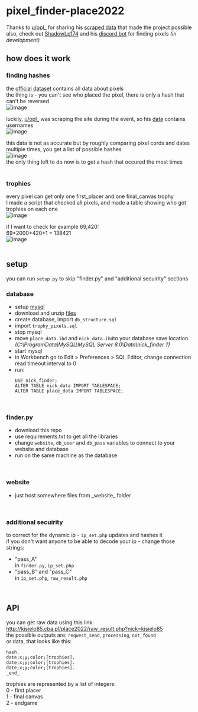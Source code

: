 # pixel_finder-place2022
Thanks to [u/opl_](https://www.reddit.com/user/opl_) for sharing his [scraped data](https://www.reddit.com/r/place/comments/txh660/dump_of_the_raw_unprocessed_data_i_collected/) that made the project possible<br>
also, check out [ShadowLp174](https://github.com/ShadowLp174) and his [discord bot](https://github.com/PRRQRC/pixel-finder-bot) for finding pixels *(in development)*
<br>

## how does it work

### finding hashes

the [official dataset](https://www.reddit.com/r/place/comments/txvk2d/rplace_datasets_april_fools_2022/) contains all data about pixels<br>
the thing is - you can't see who placed the pixel, there is only a hash that can't be reversed<br>
![image](https://user-images.githubusercontent.com/33911808/173188880-a7687db6-889e-4b9b-a886-d9d243220deb.png)

luckily, [u/opl_](https://www.reddit.com/user/opl_) was scraping the site during the event, so his [data](https://www.reddit.com/r/place/comments/txh660/dump_of_the_raw_unprocessed_data_i_collected/) contains usernames<br>
![image](https://user-images.githubusercontent.com/33911808/173189312-cbc0276d-ace7-436d-9135-ae9619773ade.png)

this data is not as accurate but by roughly comparing pixel cords and dates multiple times, you get a list of possible hashes<br>
![image](https://user-images.githubusercontent.com/33911808/173189766-b02d17ad-82fc-440d-b8df-e3ef56c434b1.png)<br>
the only thing left to do now is to get a hash that occured the most times
<br><br>

### trophies
every pixel can get only one first_placer and one final_canvas trophy<br>
I made a script that checked all pixels, and made a table showing who got trophies on each one<br>
![image](https://user-images.githubusercontent.com/33911808/173190055-456c892d-72d5-45e8-a071-5aec0e44c633.png)

if I want to check for example 69,420:<br>
69*2000+420+1 = 138421<br>
![image](https://user-images.githubusercontent.com/33911808/173190190-552777e0-f1bb-4336-9ef8-a4fd585c8bba.png)
<br><br>

## setup

you can run ``setup.py`` to skip "finder.py" and "additional secuirity" sections

### database
- setup [mysql](https://dev.mysql.com/downloads/mysql/)
- download and unzip [files](https://archive.org/details/pixel_finder_2022)
- create database, import ``db_structure.sql``
- import ``trophy_pixels.sql``
- stop mysql
- move ``place_data.ibd`` and ``nick_data.ibd``to your database save location<br>
*(C:\ProgramData\MySQL\MySQL Server 8.0\Data\nick_finder  ?)*
- start mysql
- in Workbench go to Edit > Preferences > SQL Editor, change connection read timeout interval to 0
- run:
  ```
  USE nick_finder;
  ALTER TABLE nick_data IMPORT TABLESPACE;
  ALTER TABLE place_data IMPORT TABLESPACE;
  ```
<br>

### finder.py
- download this repo
- use requirements.txt to get all the libraries
- change `website`, `db_user` and `db_pass` variables to connect to your website and database
- run on the same machine as the database
<br>

### website
- just host somewhere files from \_website_ folder
<br>

### additional secuirity
to correct for the dynamic ip - `ip_set.php` updates and hashes it<br>
if you don't want anyone to be able to decode your ip - change those strings:
- "pass_A"<br>
in `finder.py`, `ip_set.php`
- "pass_B" and "pass_C"<br>
in `ip_set.php`, `raw_result.php`

<br>

## API
you can get raw data using this link:<br>
http://kisielo85.cba.pl/place2022/raw_result.php?nick=kisielo85<br>
the possible outputs are: `request_send`, `processing`, `not_found`<br>
or data, that looks like this:
```
hash.
date;x;y;color;[trophies].
date;x;y;color;[trophies].
date;x;y;color;[trophies].
_end_
```
trophies are represented by a list of integers:<br>
0 - first placer<br>
1 - final canvas<br>
2 - endgame<br>
